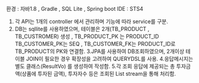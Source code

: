 환경 : 자바1.8 , Gradle , SQL Lite , Spring boot
IDE : STS4

1. 각 API는 1개의 controller 에서 관리하며 기능에 따라 service를 구분.
2. DB는 sqllite를 사용하였으며, 테이블은 2개(TB_PRODUCT , TB_CUSTROMER) 생성 , TB_PRODUCT_PK 는 PRODUCT_ID TB_CUSTOMER_PK는 SEQ , TB_CUSTOMER_FK는 PRODUCT_ID로 TB_PRODUCT의 PK와 연결함.
3.JPA를 사용하여 DB조회하였으며, 2개이상 테이블 JOIN이 필요한 경우 확장성을 고려하여 QUERYDSL를 사용.
4.응답메시지는 별도 클래스(ResultVo) 를 생성하여 작성함.
5.각 조회 응답에 제공되는 총 투자금액(상품에 투자된 금액), 투자자수 등은 조회된 List stream을 통해 처리함.



